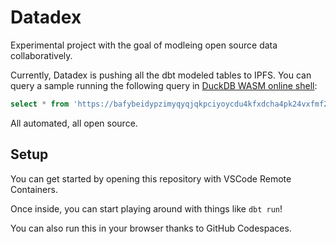 # Datadex

Experimental project with the goal of modleing open source data collaboratively.

Currently, Datadex is pushing all the dbt modeled tables to IPFS. You can query a sample running the following query in [DuckDB WASM online shell](https://shell.duckdb.org/):

```sql
select * from 'https://bafybeidypzimyqyqjqkpciyoycdu4kfxdcha4pk24vxfmf2g5yxuvxybc4.ipfs.dweb.link/0_test.parquet';
```

All automated, all open source.

## Setup

You can get started by opening this repository with VSCode Remote Containers.

Once inside, you can start playing around with things like `dbt run`!

You can also run this in your browser thanks to GitHub Codespaces.
